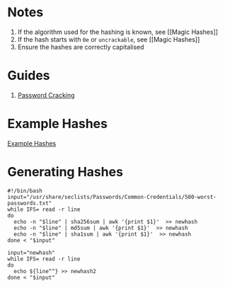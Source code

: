 
# Notes

1. If the algorithm used for the hashing is known, see [[Magic Hashes]]
2. If the hash starts with `0e` or `uncrackable`, see [[Magic Hashes]]
3. Ensure the hashes are correctly capitalised 

# Guides

1. [Password Cracking](https://guide.offsecnewbie.com/password-cracking)

# Example Hashes

[Example Hashes](https://hashcat.net/wiki/doku.php?id=example_hashes)



# Generating Hashes

```
#!/bin/bash
input="/usr/share/seclists/Passwords/Common-Credentials/500-worst-passwords.txt"
while IFS= read -r line
do
  echo -n "$line" | sha256sum | awk '{print $1}'  >> newhash
  echo -n "$line" | md5sum | awk '{print $1}'  >> newhash
  echo -n "$line" | sha1sum | awk '{print $1}'  >> newhash
done < "$input"

input="newhash"
while IFS= read -r line
do
  echo ${line^^} >> newhash2
done < "$input"
```